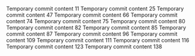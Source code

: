 Temporary commit content 11
Temporary commit content 25
Temporary commit content 47
Temporary commit content 66
Temporary commit content 74
Temporary commit content 75
Temporary commit content 80
Temporary commit content 82
Temporary commit content 85
Temporary commit content 87
Temporary commit content 96
Temporary commit content 109
Temporary commit content 111
Temporary commit content 116
Temporary commit content 123
Temporary commit content 138
